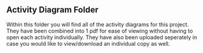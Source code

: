 ## Activity Diagram Folder


Within this folder you will find all of the activity diagrams for this project.
They have been combined into 1 pdf for ease of viewing without having to open each activity individually.
They have also been uploaded seperately in case you would like to view/download an individual copy as well. 

